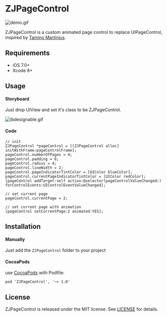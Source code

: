 # ZJPageControl

![demo.gif](https://github.com/EvanZhou0319/ZJPageControl/blob/master/Example/demo.gif)

ZJPageControl is a custom animated page control to replace UIPageControl, inspired by [Tamino Martinius](https://dribbble.com/shots/2658222-Onboarding-Nav-Line-Animation).

## Requirements

- iOS 7.0+
- Xcode 8+

## Usage

#### Storyboard

Just drop UIView and set it's class to be ZJPageControl. 

![ibdesignable.gif](https://github.com/EvanZhou0319/ZJPageControl/blob/master/Example/ibdesignable.gif)

#### Code

```
// init
ZJPageControl *pageControl = [[ZJPageControl alloc] initWithFrame:pageControlFrame];
pageControl.numberOfPages = 4;
pageControl.padding = 8;
pageControl.radius = 4;
pageControl.lineWidth = 2;
pageControl.pageIndicatorTintColor = [UIColor blueColor];
pageControl.currentPageIndicatorTintColor = [UIColor redColor];
[pageControl addTarget:self action:@selector(pageControlValueChanged:) forControlEvents:UIControlEventValueChanged];

// set current page
pageControl.currentPage = 2;

// set current page with animation
[pageControl setCurrentPage:2 animated:YES];
```

## Installation

#### Manually

Just add the `ZJPageControl` folder to your project

#### CocoaPods

use [CocoaPods](https://cocoapods.org/) with Podfile:

```
pod 'ZJPageControl', '~> 1.0'
```

## License

ZJPageControl is released under the MIT license. See [LICENSE](https://github.com/EvanZhou0319/ZJPageControl/blob/master/LICENSE) for details.